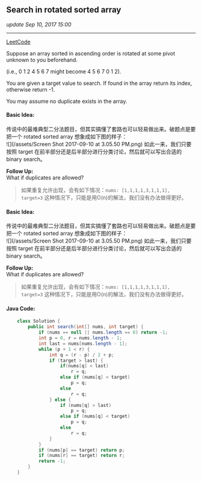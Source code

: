 ## Search in rotated sorted array
_update Sep 10, 2017  15:00_

---
[LeetCode](https://leetcode.com/problems/search-in-rotated-sorted-array/description/)

Suppose an array sorted in ascending order is rotated at some pivot unknown to you beforehand.

(i.e., 0 1 2 4 5 6 7 might become 4 5 6 7 0 1 2).

You are given a target value to search. If found in the array return its index, otherwise return -1.

You may assume no duplicate exists in the array.

#### Basic Idea:
传说中的最难典型二分法题目，但其实搞懂了套路也可以轻易做出来。破题点是要把一个 rotated sorted array 想象成如下图的样子：  
![](/assets/Screen Shot 2017-09-10 at 3.05.50 PM.png)
如此一来，我们只要按照 target 在前半部分还是后半部分进行分类讨论，然后就可以写出合适的binary search。

**Follow Up:**  
What if duplicates are allowed?   
> 如果重复允许出现，会有如下情况：`nums: [1,1,1,1,3,1,1,1],  target=3` 这种情况下，只能是用O(n)的解法，我们没有办法做得更好。

#### Basic Idea:
传说中的最难典型二分法题目，但其实搞懂了套路也可以轻易做出来。破题点是要把一个 rotated sorted array 想象成如下图的样子：  
![](/assets/Screen Shot 2017-09-10 at 3.05.50 PM.png)
如此一来，我们只要按照 target 在前半部分还是后半部分进行分类讨论，然后就可以写出合适的binary search。

**Follow Up:**  
What if duplicates are allowed?   
> 如果重复允许出现，会有如下情况：`nums: [1,1,1,1,3,1,1,1],  target=3` 这种情况下，只能是用O(n)的解法，我们没有办法做得更好。

#### Java Code:
```java
    class Solution {
        public int search(int[] nums, int target) {
            if (nums == null || nums.length == 0) return -1;
            int p = 0, r = nums.length - 1;
            int last = nums[nums.length - 1];
            while (p + 1 < r) {
                int q = (r - p) / 2 + p;
                if (target > last) {
                    if(nums[q] < last) 
                        r = q;
                    else if (nums[q] < target) 
                        p = q;
                    else
                        r = q;
                } else {
                    if (nums[q] > last) 
                        p = q;
                    else if (nums[q] < target) 
                        p = q;
                    else
                        r = q;
                }
            }
            if (nums[p] == target) return p;
            if (nums[r] == target) return r;
            return -1;
        }
    }
```











